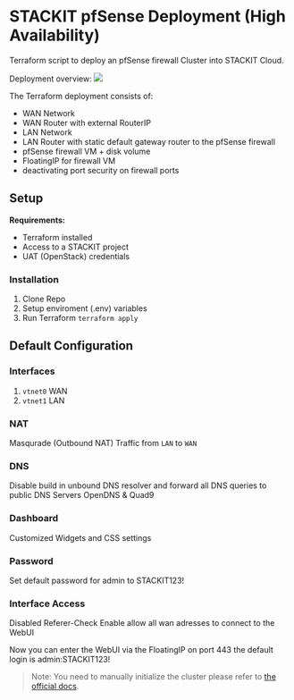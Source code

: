 # STACKIT pfSense Deployment (High Availability)

Terraform script to deploy an pfSense firewall Cluster into STACKIT Cloud.

Deployment overview:
![](deployment.svg)

The Terraform deployment consists of:
+ WAN Network
+ WAN Router with external RouterIP
+ LAN Network
+ LAN Router with static default gateway router to the pfSense firewall
+ pfSense firewall VM + disk volume
+ FloatingIP for firewall VM
+ deactivating port security on firewall ports

## Setup
**Requirements:**
+ Terraform installed
+ Access to a STACKIT project
+ UAT (OpenStack) credentials

### Installation
1. Clone Repo
1. Setup enviroment (.env) variables
1. Run Terraform `terraform apply`

## Default Configuration

### Interfaces
1. `vtnet0` WAN
1. `vtnet1` LAN

### NAT
Masqurade (Outbound NAT) Traffic from `LAN` to `WAN`

### DNS
Disable build in unbound DNS resolver and forward all DNS queries to public DNS Servers OpenDNS & Quad9

### Dashboard
Customized Widgets and CSS settings

### Password
Set default password for admin to STACKIT123!

### Interface Access
Disabled Referer-Check
Enable allow all wan adresses to connect to the WebUI

Now you can enter the WebUI via the FloatingIP on port 443 the default login is admin:STACKIT123!

> Note: You need to manually initialize the cluster please refer to [the official docs](https://docs.netgate.com/pfsense/en/latest/recipes/high-availability.html).